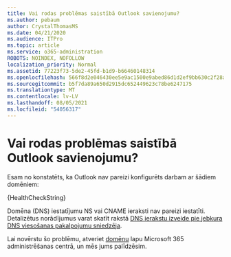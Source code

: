 ```yaml
---
title: Vai rodas problēmas saistībā Outlook savienojumu?
ms.author: pebaum
author: CrystalThomasMS
ms.date: 04/21/2020
ms.audience: ITPro
ms.topic: article
ms.service: o365-administration
ROBOTS: NOINDEX, NOFOLLOW
localization_priority: Normal
ms.assetid: 77223f73-5de2-45fd-b1d9-b66460148314
ms.openlocfilehash: 566f8d2e046430ee5e9ac1500e9abed86d1d2ef9bb630c2f28a98d4a922f60d0
ms.sourcegitcommit: b5f7da89a650d2915dc652449623c78be6247175
ms.translationtype: MT
ms.contentlocale: lv-LV
ms.lasthandoff: 08/05/2021
ms.locfileid: "54056317"
---
```

# <a name="having-issues-getting-outlook-to-connect"></a>Vai rodas problēmas saistībā Outlook savienojumu?

Esam no konstatēts, ka Outlook nav pareizi konfigurēts darbam ar šādiem domēniem:
  
{HealthCheckString}
  
Domēna (DNS) iestatījumu NS vai CNAME ieraksti nav pareizi iestatīti. Detalizētus norādījumus varat skatīt rakstā [DNS ierakstu izveide pie jebkura DNS viesošanas pakalpojumu sniedzēja](https://docs.microsoft.com/microsoft-365/admin/get-help-with-domains/create-dns-records-at-any-dns-hosting-provider). 
  
Lai novērstu šo problēmu, atveriet [domēnu](https://admin.microsoft.com/adminportal/home#/Domains) lapu Microsoft 365 administrēšanas centrā, un mēs jums palīdzēsim. 